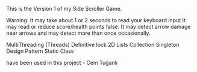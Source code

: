 This is the Version 1 of my Side Scroller Game.

Warning: 
It may take about 1 or 2 seconds to read your keyboard input
It may read or reduce score/health points false.
It may detect arrow damage near arrows and may detect more than once occasionally.

MultiThreading (Threads)
Definitive lock
2D Lists Collection
Singleton Design Pattern
Static Class

have been used in this project - Cem Tuğanlı
